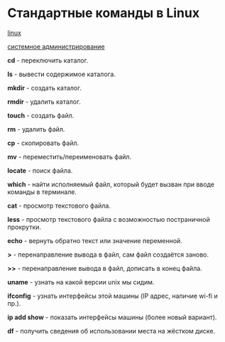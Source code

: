 # Стандартные команды в Linux

[linux](./meta_linux.md)

[системное администрирование](./meta_sistemnoe_administrirovanie.md)

**cd** - переключить каталог.

**ls** - вывести содержимое каталога.

**mkdir** - создать каталог.

**rmdir** - удалить каталог.

**touch** - создать файл.

**rm** - удалить файл.

**cp** - скопировать файл.

**mv** - переместить/переименовать файл.

**locate** - поиск файла.

**which** - найти исполняемый файл, который будет вызван 
при вводе команды в терминале.

**cat** - просмотр текстового файла.

**less** - просмотр текстового файла с возможностью постраничной прокрутки.

**echo** - вернуть обратно текст или значение переменной.

**>** - перенаправление вывода в файл, сам файл создаётся заново.

**>>** - перенаправление вывода в файл, дописать в конец файла.

**uname** - узнать на какой версии unix мы сидим.

**ifconfig** - узнать интерфейсы этой машины (IP адрес, наличие wi-fi и пр.).

**ip add show** - показать интерфейсы машины (более новый вариант).

**df** - получить сведения об использовании места на жёстком диске.
